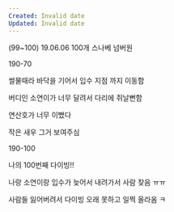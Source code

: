 ```yaml
---
Created: Invalid date
Updated: Invalid date
---
```

(99~100) 19.06.06 100개 스나베 넘버원

190-70

썰물때라 바닥을 기어서 입수 지점 까지 이동함

버디인 소연이가 너무 달려서 다리에 쥐날뻔함

연산호가 너무 이뻤다

작은 새우 그거 보여주심

190-100

나의 100번째 다이빙!!

나랑 소연이랑 입수가 늦어서 내려가서 사람 찾음 ㅠㅠ

사람들 잃어버려서 다이빙 오래 못하고 일찍 올라옴 ㅋ